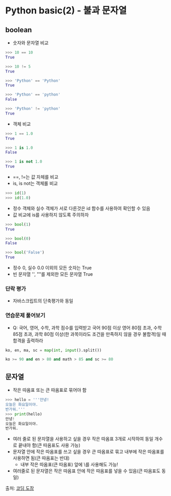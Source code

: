 # Python basic(2) - 불과 문자열



## boolean

- 숫자와 문자열 비교

```python
>>> 10 == 10
True

>>> 10 != 5
True

>>> 'Python' == 'Python'
True

>>> 'Python' == 'python'
False

>>> 'Python' != 'python'
True
```

- 객체 비교

```python
>>> 1 == 1.0
True

>>> 1 is 1.0
False

>>> 1 is not 1.0
True
```

- ==, !=는 값 자체를 비교
- is, is not는 객체롤 비교

```python
>>> id(1)
>>> id(1.0)
```

- 정수 객체와 실수 객체가 서로 다른것은 id 함수를 사용하여 확인할 수 있음
- 값 비교에 is를 사용하지 않도록 주의하자

```python
>>> bool(1)
True

>>> bool(0)
False

>>> bool('False')
True
```

- 정수 0, 실수 0.0 이외의 모든 숫자는 True
- 빈 문자열 '', ""를 제외한 모든 문자열 True

### 단락 평가

- 자바스크립트의 단축평가와 동일

### 연습문제 풀어보기

- Q: 국어, 영어, 수학, 과학 점수를 입력받고 국어 90점 이상 영어 80점 초과, 수학 85점 초과, 과학 80점 이상(한 과목이라도 조건을 만족하지 않을 경우 불합격)일 때 합격을 출력하라

```python
ko, en, ma, sc = map(int, input().split())

ko >= 90 and en > 80 and math > 85 and sc >= 80
```

## 문자열

- 작은 따옴표 또는 큰 따옴표로 묶어야 함

```python
>>> hello = '''안녕!
오늘은 화요일이야.
반가워.'''
>>> print(hello)
안녕!
오늘은 화요일이야.
반가워.
```

- 여러 줄로 된 문자열을 사용하고 싶을 경우 작은 따옴표 3개로 시작하여 동일 개수로 끝내야 함(큰 따옴표도 사용 가능)
- 문자열 안에 작은 따옴표를 쓰고 싶을 경우 큰 따옴표로 묶고 내부에 작은 따옴표를 사용하면 됨(큰 따옴표는 반대)
  - 내부 작은 따옴표(큰 따옴표) 앞에 \를 사용해도 가능!
- 여러줄로 된 문자열은 작은 따옴표 안에 작은 따옴표를 넣을 수 있음(큰 따옴표도 동일)



출처: [코딩 도장](https://dojang.io/course/view.php?id=7)
